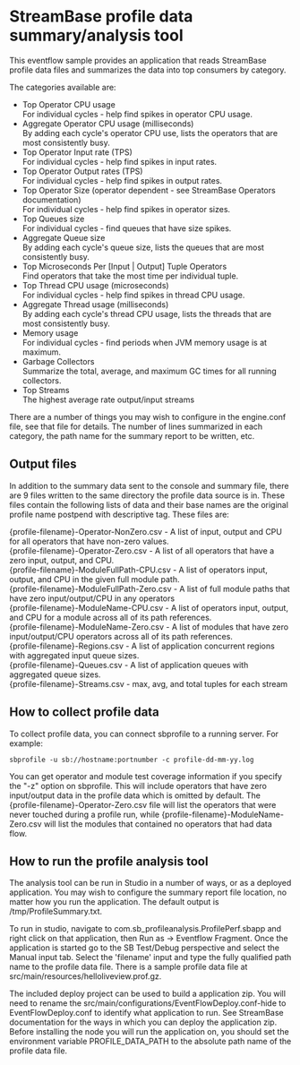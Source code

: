 # StreamBase profile data summary/analysis tool

This eventflow sample provides an application that reads StreamBase profile
data files and summarizes the data into top consumers by category.

The categories available are:

- Top Operator CPU usage  
    For individual cycles - help find spikes in operator CPU usage.
- Aggregate Operator CPU usage (milliseconds)  
    By adding each cycle's operator CPU use, lists the operators that are
    most consistently busy.
- Top Operator Input rate (TPS)  
    For individual cycles - help find spikes in input rates.
- Top Operator Output rates (TPS)  
    For individual cycles - help find spikes in output rates.
- Top Operator Size (operator dependent - see StreamBase Operators documentation)  
    For individual cycles - help find spikes in operator sizes.
- Top Queues size  
    For individual cycles - find queues that have size spikes.
- Aggregate Queue size  
    By adding each cycle's queue size, lists the queues that are most
    consistently busy.
- Top Microseconds Per [Input | Output] Tuple Operators  
    Find operators that take the most time per individual tuple.
- Top Thread CPU usage (microseconds)  
    For individual cycles - help find spikes in thread CPU usage.
- Aggregate Thread usage (milliseconds)  
    By adding each cycle's thread CPU usage, lists the threads that are most
    consistently busy.
- Memory usage  
    For individual cycles - find periods when JVM memory usage is at maximum.
- Garbage Collectors  
    Summarize the total, average, and maximum GC times for all running collectors.
- Top Streams  
    The highest average rate output/input streams

There are a number of things you may wish to configure in the engine.conf file, see that file for details.
The number of lines summarized in each category, the path name for the summary
report to be written, etc. 

## Output files 

In addition to the summary data sent to the console and summary file, there are 9 files
written to the same directory the profile data source is in. These
files contain the following lists of data and their base names are the
original profile name postpend with descriptive tag. These files are:

{profile-filename}-Operator-NonZero.csv - A list of input, output
    and CPU for all operators that have non-zero values.  
{profile-filename}-Operator-Zero.csv - A list of all operators
    that have a zero input, output, and CPU.  
{profile-filename}-ModuleFullPath-CPU.csv - A list of operators
    input, output, and CPU in the given full module path.  
{profile-filename}-ModuleFullPath-Zero.csv - A list of full module
    paths that have zero input/output/CPU in any operators  
{profile-filename}-ModuleName-CPU.csv - A list of operators
    input, output, and CPU for a module across all of its
    path references.  
{profile-filename}-ModuleName-Zero.csv - A list of modules
    that have zero input/output/CPU operators across all of
    its path references.  
{profile-filename}-Regions.csv - A list of application concurrent
    regions with aggregated input queue sizes.  
{profile-filename}-Queues.csv - A list of application 
    queues with aggregated queue sizes.  
{profile-filename}-Streams.csv - max, avg, and total tuples for each stream

## How to collect profile data

To collect profile data, you can connect sbprofile to a running server.
For example:

    sbprofile -u sb://hostname:portnumber -c profile-dd-mm-yy.log

You can get operator and module test coverage information if you
specify the "-z" option on sbprofile. This will include operators that
have zero input/output data in the profile data which is omitted by default.
The {profile-filename}-Operator-Zero.csv file will list the operators
that were never touched during a profile run, while
{profile-filename}-ModuleName-Zero.csv will list the modules that
contained no operators that had data flow.

## How to run the profile analysis tool

The analysis tool can be run in Studio in a number of ways, or as a deployed application.
You may wish to configure the summary report file location, no matter how you run the application.
The default output is /tmp/ProfileSummary.txt.

To run in studio, navigate to com.sb_profileanalysis.ProfilePerf.sbapp and right click on that application,
then Run as -> Eventflow Fragment. Once the application is started
go to the SB Test/Debug perspective and select the Manual input tab. Select the 'filename' input
and type the fully qualified path name to the profile data file. There is a sample profile data file
at src/main/resources/helloliveview.prof.gz.
 
The included deploy project can be used to build a application zip. You will need to rename the src/main/configurations/EventFlowDeploy.conf-hide
to EventFlowDeploy.conf to identify what application to run. See StreamBase documentation for the
ways in which you can deploy the application zip. Before installing the node you will run the
application on, you should set the environment variable PROFILE_DATA_PATH to the absolute path
name of the profile data file.
